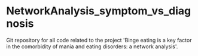 # NetworkAnalysis_symptom_vs_diagnosis
Git repository for all code related to the project 'Binge eating is a key factor in the comorbidity of mania and eating disorders: a network analysis'.
